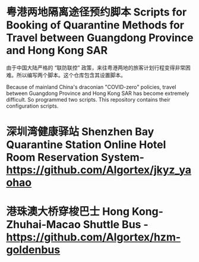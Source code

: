 # 粤港两地隔离途径预约脚本 Scripts for Booking of Quarantine Methods for Travel between Guangdong Province and Hong Kong SAR

由于中国大陆严格的 “联防联控” 政策，来往粤港两地的旅客计划行程变得非常困难。所以编写两个脚本。这个仓库包含其设置脚本。

Because of mainland China's draconian "COVID-zero" policies, travel between Guangdong Province and Hong Kong SAR has become extremely difficult. So programmed two scripts. This repository contains their configuration scripts.

# 深圳湾健康驿站 Shenzhen Bay Quarantine Station Online Hotel Room Reservation System- https://github.com/Algortex/jkyz_yaohao

# 港珠澳大桥穿梭巴士 Hong Kong-Zhuhai-Macao Shuttle Bus - https://github.com/Algortex/hzm-goldenbus
